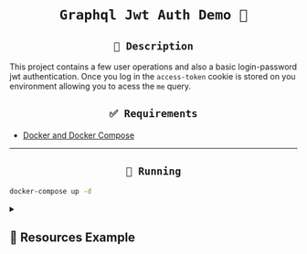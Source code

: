 <h1 align=center> 
    
    Graphql Jwt Auth Demo 🚀
</h1>

<h2 align=center>
    <code>🔎 Description</code>
</h2>

This project contains a few user operations and also a basic login-password jwt authentication. Once you log in the `access-token` cookie is stored on you environment allowing you to acess the `me` query. 

<h2 align=center>
    <code>✅ Requirements</code>
</h2>

- [Docker and Docker Compose](https://docs.docker.com/desktop/install/mac-install/)

---

<h2 align=center>
    <code>🐳 Running</code>
</h2>

```sh
docker-compose up -d
```


<details>   
    <summary><h2>📝 Resources Example</h2></summary>

```gql
mutation CreateUser($newUser: UserCreateInput!) {
  register(input:$newUser) {
    name
  }
}

mutation Login($loginInput: LoginInput!) {
  login (input: $loginInput) {
    name
    email
  }
}

query AuthRequiredQuery {
  me {
    id
    name
  }
}
```
</details>
